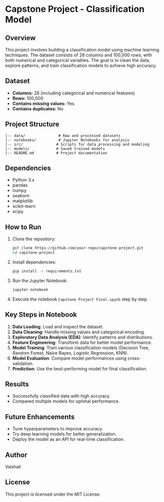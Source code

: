 # Capstone Project - Classification Model

## Overview
This project involves building a classification model using machine learning techniques. The dataset consists of 28 columns and 100,000 rows, with both numerical and categorical variables. The goal is to clean the data, explore patterns, and train classification models to achieve high accuracy.

## Dataset
- **Columns:** 28 (including categorical and numerical features)
- **Rows:** 100,000
- **Contains missing values:** Yes
- **Contains duplicates:** No

## Project Structure
```
|-- data/               # Raw and processed datasets
|-- notebooks/          # Jupyter Notebooks for analysis
|-- src/               # Scripts for data processing and modeling
|-- models/            # Saved trained models
|-- README.md          # Project documentation
```

## Dependencies
- Python 3.x
- pandas
- numpy
- seaborn
- matplotlib
- scikit-learn
- scipy

## How to Run
1. Clone the repository:
   ```sh
   git clone https://github.com/your-repo/capstone-project.git
   cd capstone-project
   ```
2. Install dependencies:
   ```sh
   pip install -r requirements.txt
   ```
3. Run the Jupyter Notebook:
   ```sh
   jupyter notebook
   ```
4. Execute the notebook `Capstone Project Final.ipynb` step by step.

## Key Steps in Notebook
1. **Data Loading**: Load and inspect the dataset.
2. **Data Cleaning**: Handle missing values and categorical encoding.
3. **Exploratory Data Analysis (EDA)**: Identify patterns and distributions.
4. **Feature Engineering**: Transform data for better model performance.
5. **Model Training**: Train various classification models (Decision Tree, Random Forest, Naïve Bayes, Logistic Regression, KNN).
6. **Model Evaluation**: Compare model performances using cross-validation.
7. **Prediction**: Use the best-performing model for final classification.

## Results
- Successfully classified data with high accuracy.
- Compared multiple models for optimal performance.

## Future Enhancements
- Tune hyperparameters to improve accuracy.
- Try deep learning models for better generalization.
- Deploy the model as an API for real-time classification.

## Author
Vaishali

## License
This project is licensed under the MIT License.

